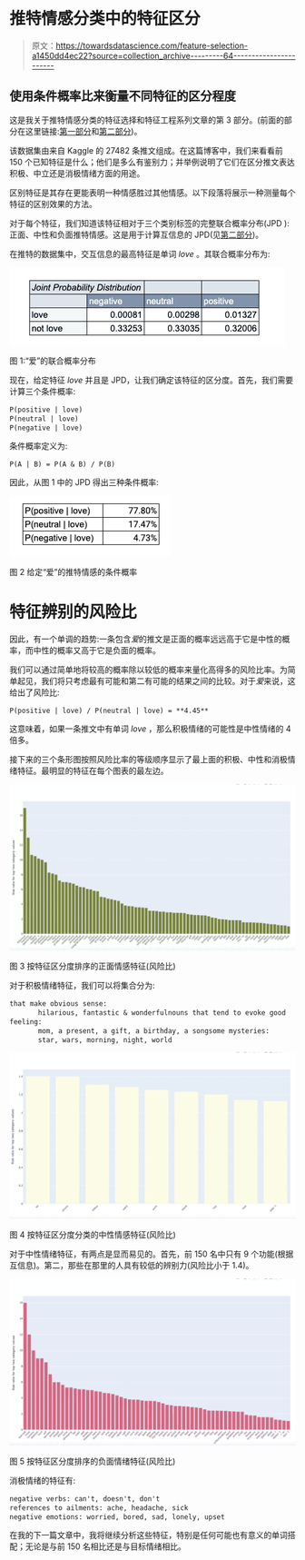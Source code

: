 # 推特情感分类中的特征区分

> 原文：<https://towardsdatascience.com/feature-selection-a1450dd4ec22?source=collection_archive---------64----------------------->

## 使用条件概率比来衡量不同特征的区分程度

这是我关于推特情感分类的特征选择和特征工程系列文章的第 3 部分。(前面的部分在这里链接:[第一部分](/nlp-with-naive-bayes-feature-selection-in-python-15c4d327aad5)和[第二部分](https://medium.com/@benjohnsonlaird/text-classification-with-feature-selection-using-likelihoods-part-2-c28793575cbf))。

该数据集由来自 Kaggle 的 27482 条推文组成。在这篇博客中，我们来看看前 150 个已知特征是什么；他们是多么有鉴别力；并举例说明了它们在区分推文表达积极、中立还是消极情绪方面的用途。

区别特征是其存在更能表明一种情感胜过其他情感。以下段落将展示一种测量每个特征的区别效果的方法。

对于每个特征，我们知道该特征相对于三个类别标签的完整联合概率分布(JPD ):正面、中性和负面推特情感。这是用于计算互信息的 JPD(见[第二部分](https://medium.com/@benjohnsonlaird/text-classification-with-feature-selection-using-likelihoods-part-2-c28793575cbf))。

在推特的数据集中，交互信息的最高特征是单词 *love* 。其联合概率分布为:

![](img/9ee9221e11390ee6d9ed3f4b668aa200.png)

图 1:“爱”的联合概率分布

现在，给定特征 *love* 并且是 JPD，让我们确定该特征的区分度。首先，我们需要计算三个条件概率:

```
P(positive | love)
P(neutral | love)
P(negative | love)
```

条件概率定义为:

```
P(A | B) = P(A & B) / P(B)
```

因此，从图 1 中的 JPD 得出三种条件概率:

![](img/cd5cd4fb4f62d6a5e46804bf41f4ab1b.png)

图 2 给定“爱”的推特情感的条件概率

# 特征辨别的风险比

因此，有一个单调的趋势:一条包含*爱*的推文是正面的概率远远高于它是中性的概率，而中性的概率又高于它是负面的概率。

我们可以通过简单地将较高的概率除以较低的概率来量化高得多的风险比率。为简单起见，我们将只考虑最有可能和第二有可能的结果之间的比较。对于*爱*来说，这给出了风险比:

```
P(positive | love) / P(neutral | love) = **4.45**
```

这意味着，如果一条推文中有单词 *love* ，那么积极情绪的可能性是中性情绪的 4 倍多。

接下来的三个条形图按照风险比率的等级顺序显示了最上面的积极、中性和消极情绪特征。最明显的特征在每个图表的最左边。

![](img/57b042357d12d2c94d2dceaeb3d65178.png)

图 3 按特征区分度排序的正面情感特征(风险比)

对于积极情绪特征，我们可以将集合分为:

```
that make obvious sense: 
       hilarious, fantastic & wonderfulnouns that tend to evoke good feeling: 
       mom, a present, a gift, a birthday, a songsome mysteries:
       star, wars, morning, night, world
```

![](img/70882a2fa591456c38c83bce87b5648a.png)

图 4 按特征区分度分类的中性情感特征(风险比)

对于中性情绪特征，有两点是显而易见的。首先，前 150 名中只有 9 个功能(根据互信息)。第二，那些在那里的人具有较低的辨别力(风险比小于 1.4)。

![](img/3074120b9f6fc3cfa92b3e007a539bd1.png)

图 5 按特征区分度排序的负面情绪特征(风险比)

消极情绪的特征有:

```
negative verbs: can't, doesn't, don't
references to ailments: ache, headache, sick
negative emotions: worried, bored, sad, lonely, upset
```

在我的下一篇文章中，我将继续分析这些特征，特别是任何可能也有意义的单词搭配；无论是与前 150 名相比还是与目标情绪相比。